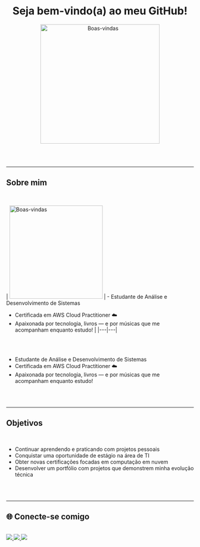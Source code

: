 <div align="center">

#  Seja bem-vindo(a) ao meu GitHub!

<img src="https://i.pinimg.com/1200x/ca/68/bd/ca68bdf3fc5fe6f66061f80bdb067dbf.jpg" height="320" alt="Boas-vindas" />

</div>

<br><br>

---

##  Sobre mim 

<br>


| <img src="https://i.pinimg.com/originals/68/ae/bf/68aebf4c71bd1d6090f87237272b01e5.gif" height="250" alt="Boas-vindas" /> | - Estudante de Análise e Desenvolvimento de Sistemas  
- Certificada em AWS Cloud Practitioner ☁️    
- Apaixonada por tecnologia, livros — e por músicas que me acompanham enquanto estudo! |
|---|---|


<br><br>

- Estudante de Análise e Desenvolvimento de Sistemas  
- Certificada em AWS Cloud Practitioner ☁️    
- Apaixonada por tecnologia, livros — e por músicas que me acompanham enquanto estudo!  

<br><br>

---

## Objetivos

<br>

- Continuar aprendendo e praticando com projetos pessoais  
- Conquistar uma oportunidade de estágio na área de TI  
- Obter novas certificações focadas em computação em nuvem  
- Desenvolver um portfólio com projetos que demonstrem minha evolução técnica  

<br><br>

---

## 🌐 Conecte-se comigo

<br>

<div> 
  <a href="https://www.linkedin.com/in/maria-eduarda-moreira-valerio/" target="_blank">
    <img src="https://img.shields.io/badge/-LinkedIn-%230077B5?style=for-the-badge&logo=linkedin&logoColor=white"/>
  </a> 
  <a href="mailto:eduardamoreira0021@gmail.com">
    <img src="https://img.shields.io/badge/-Gmail-%23333?style=for-the-badge&logo=gmail&logoColor=white"/>
  </a>
  <a href="https://www.instagram.com/madulex/" target="_blank">
    <img src="https://img.shields.io/badge/-Instagram-%23E4405F?style=for-the-badge&logo=instagram&logoColor=white"/>
  </a>
</div>

<!--
**MariaEduardaMoreiraV/MariaEduardaMoreiraV** is a ✨ _special_ ✨ repository because its `README.md` (this file) appears on your GitHub profile.

Here are some ideas to get you started:

- 🔭 I’m currently working on ...
- 🌱 I’m currently learning ...
- 👯 I’m looking to collaborate on ...
- 🤔 I’m looking for help with ...
- 💬 Ask me about ...
- 📫 How to reach me: ...
- 😄 Pronouns: ...
- ⚡ Fun fact: ...
-->

